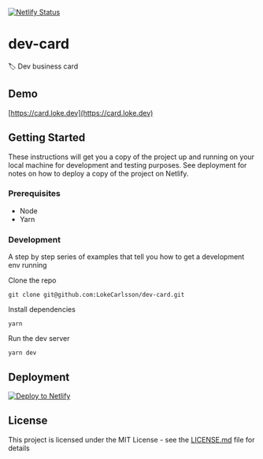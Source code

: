 [![Netlify Status](https://api.netlify.com/api/v1/badges/824cc305-62c6-470c-b175-9b0ef68f6a54/deploy-status)](https://app.netlify.com/sites/dev-card/deploys)

# dev-card

🏷 Dev business card

## Demo

[https://card.loke.dev](https://card.loke.dev)

## Getting Started

These instructions will get you a copy of the project up and running on your local machine for development and testing purposes. See deployment for notes on how to deploy a copy of the project on Netlify.

### Prerequisites

- Node
- Yarn

### Development

A step by step series of examples that tell you how to get a development env running

Clone the repo

```
git clone git@github.com:LokeCarlsson/dev-card.git
```

Install dependencies

```
yarn
```

Run the dev server

```
yarn dev
```

## Deployment

[![Deploy to Netlify](https://www.netlify.com/img/deploy/button.svg)](https://app.netlify.com/start/deploy?repository=https://github.com/LokeCarlsson/dev-card)

## License

This project is licensed under the MIT License - see the [LICENSE.md](LICENSE.md) file for details
